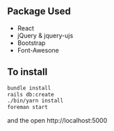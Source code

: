 ## Package Used

- React
- jQuery & jquery-ujs
- Bootstrap
- Font-Awesone

## To install
```bash
bundle install
rails db:create
./bin/yarn install
foreman start
```

and the open http://localhost:5000